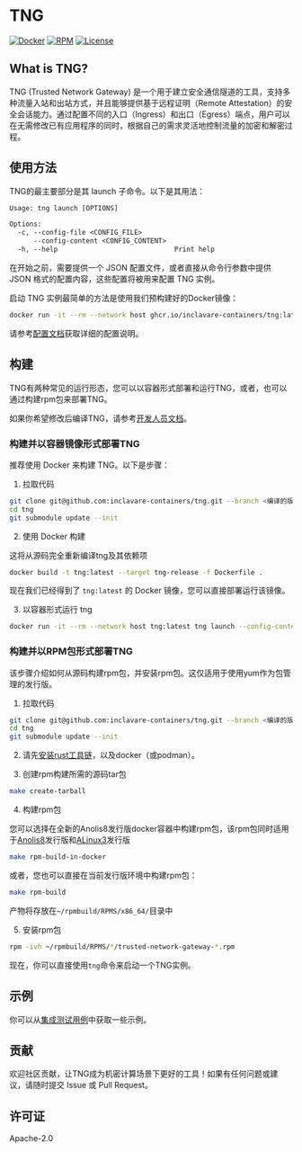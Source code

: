 # TNG
[![Docker](/../../actions/workflows/build-docker.yml/badge.svg)](/../../actions/workflows/build-docker.yml)
[![RPM](/../../actions/workflows/build-rpm.yml/badge.svg)](/../../actions/workflows/build-rpm.yml)
[![License](https://img.shields.io/badge/License-Apache%202.0-blue.svg)](https://opensource.org/licenses/Apache-2.0)

## What is TNG?

TNG (Trusted Network Gateway) 是一个用于建立安全通信隧道的工具，支持多种流量入站和出站方式，并且能够提供基于远程证明（Remote Attestation）的安全会话能力。通过配置不同的入口（Ingress）和出口（Egress）端点，用户可以在无需修改已有应用程序的同时，根据自己的需求灵活地控制流量的加密和解密过程。

## 使用方法

TNG的最主要部分是其 launch 子命令。以下是其用法：

```txt
Usage: tng launch [OPTIONS]

Options:
  -c, --config-file <CONFIG_FILE>
      --config-content <CONFIG_CONTENT>
  -h, --help                             Print help
```

在开始之前，需要提供一个 JSON 配置文件，或者直接从命令行参数中提供 JSON 格式的配置内容，这些配置将被用来配置 TNG 实例。

启动 TNG 实例最简单的方法是使用我们预构建好的Docker镜像：

```sh
docker run -it --rm --network host ghcr.io/inclavare-containers/tng:latest tng launch --config-content='<your config json string>'
```

请参考[配置文档](docs/configuration_zh.md)获取详细的配置说明。

## 构建

TNG有两种常见的运行形态，您可以以容器形式部署和运行TNG，或者，也可以通过构建rpm包来部署TNG。

如果你希望修改后编译TNG，请参考[开发人员文档](docs/developer_zh.md)。

### 构建并以容器镜像形式部署TNG

推荐使用 Docker 来构建 TNG。以下是步骤：

1. 拉取代码

```sh
git clone git@github.com:inclavare-containers/tng.git --branch <编译的版本tag名>
cd tng
git submodule update --init
```

2. 使用 Docker 构建

这将从源码完全重新编译tng及其依赖项

```sh
docker build -t tng:latest --target tng-release -f Dockerfile .
```

现在我们已经得到了 `tng:latest` 的 Docker 镜像，您可以直接部署运行该镜像。

3. 以容器形式运行 tng

```sh
docker run -it --rm --network host tng:latest tng launch --config-content='<your config json string>'
```


### 构建并以RPM包形式部署TNG

该步骤介绍如何从源码构建rpm包，并安装rpm包。这仅适用于使用yum作为包管理的发行版。

1. 拉取代码

```sh
git clone git@github.com:inclavare-containers/tng.git --branch <编译的版本tag名>
cd tng
git submodule update --init
```

2. 请先[安装rust工具链](https://rustup.rs/)，以及docker（或podman）。

3. 创建rpm构建所需的源码tar包

```sh
make create-tarball
```

4. 构建rpm包

您可以选择在全新的Anolis8发行版docker容器中构建rpm包，该rpm包同时适用于[Anolis8](https://openanolis.cn/anolisos)发行版和[ALinux3](https://help.aliyun.com/zh/alinux/product-overview/alibaba-cloud-linux-overview)发行版

```sh
make rpm-build-in-docker
```

或者，您也可以直接在当前发行版环境中构建rpm包：

```sh
make rpm-build
```

产物将存放在`~/rpmbuild/RPMS/x86_64/`目录中

5. 安装rpm包

```sh
rpm -ivh ~/rpmbuild/RPMS/*/trusted-network-gateway-*.rpm
```

现在，你可以直接使用`tng`命令来启动一个TNG实例。


## 示例

你可以从[集成测试用例](./tests/)中获取一些示例。

## 贡献

欢迎社区贡献，让TNG成为机密计算场景下更好的工具！如果有任何问题或建议，请随时提交 Issue 或 Pull Request。

## 许可证

Apache-2.0
